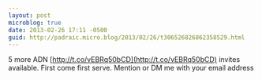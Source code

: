 ```yaml
---
layout: post
microblog: true
date: 2013-02-26 17:11 -0500
guid: http://padraic.micro.blog/2013/02/26/t306526826862358529.html
---
```

5 more ADN [http://t.co/vEBRq50bCD](http://t.co/vEBRq50bCD) invites available. First come first serve. Mention or DM me with your email address
